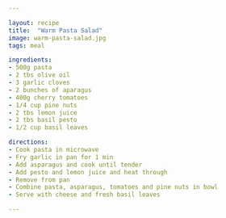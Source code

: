 ```yaml
---

layout: recipe
title:  "Warm Pasta Salad"
image: warm-pasta-salad.jpg
tags: meal

ingredients:
- 500g pasta
- 2 tbs olive oil
- 3 garlic cloves
- 2 bunches of aparagus
- 400g cherry tomatoes
- 1/4 cup pine nuts
- 2 tbs lemon juice
- 2 tbs basil pesto
- 1/2 cup basil leaves

directions:
- Cook pasta in microwave
- Fry garlic in pan for 1 min
- Add asparagus and cook until tender
- Add pesto and lemon juice and heat through
- Remove from pan
- Combine pasta, asparagus, tomatoes and pine nuts in bowl
- Serve with cheese and fresh basil leaves 

---
```

